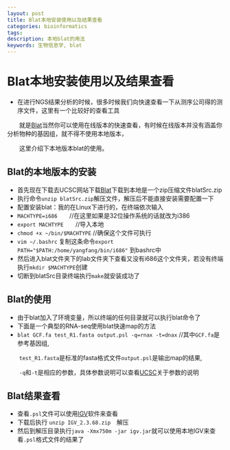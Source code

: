 ```yaml
---
layout: post
title: Blat本地安装使用以及结果查看
categories: bioinformatics
tags:
description: 本地blat的用法
keywords: 生物信息学, blat
---
```


# Blat本地安装使用以及结果查看

*  在进行NGS结果分析的时候，很多时候我们向快速查看一下从测序公司得的测序文件，这里有一个比较好的查看工具

　　就是[Blat](https://genome.ucsc.edu/cgi-bin/hgBlat?org=human)当然你可以使用在线版本的快速查看，有时候在线版本并没有涵盖你分析物种的基因组，就不得不使用本地版本，

　　这里介绍下本地版本blat的使用。

## Blat的本地版本的安装

* 首先现在下载去UCSC网站下载[Blat](https://genome.ucsc.edu/FAQ/FAQblat.html#blat3)下载到本地是一个zip压缩文件blatSrc.zip
* 执行命令`unzip blatSrc.zip`解压文件，解压后不能直接安装需要配置一下
* 配置安装blat：我的在Linux下进行的，在终端依次输入
* `MACHTYPE=i686`　　//在这里如果是32位操作系统的话就改为i386
* `export MACHTYPE`　　//导入本地
* `chmod +x ~/bin/$MACHTYPE`  //确保这个文件可执行
* `vim ~/.bashrc` 复制这条命令`export PATH="$PATH:/home/yangfang/bin/i686"`
到bashrc中
* 然后进入blat文件夹下的lab文件夹下查看又没有i686这个文件夹，若没有终端执行`mkdir $MACHTYPE`创建
* 切断到blatSrc目录终端执行`make`就安装成功了

## Blat的使用

* 由于blat加入了环境变量，所以终端的任何目录就可以执行blat命令了
* 下面是一个典型的RNA-seq使用blat快速map的方法
* `blat GCF.fa test_R1.fasta output.psl -q=rnax -t=dnax` //其中`GCF.fa`是参考基因组,

　　`test_R1.fasta`是标准的fasta格式文件`output.psl`是输出map的结果,

　　`-q`和`-t`是相应的参数，具体参数说明可以查看[UCSC](https://genome.ucsc.edu/goldenPath/help/blatSpec.html#blatUsage)关于参数的说明

## Blat结果查看

* 查看`.psl`文件可以使用[IGV](https://www.broadinstitute.org/software/igv/download)软件来查看
* 下载后执行 `unzip IGV_2.3.68.zip`　解压
* 然后到解压目录执行`java -Xmx750m -jar igv.jar`就可以使用本地IGV来查看`.psl`格式文件的结果了
